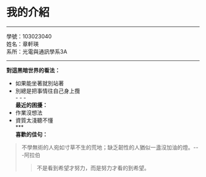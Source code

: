 我的介紹
========
***
學號：103023040   
姓名：章軒瑛   
系所：光電與通訊學系3A   
* * *   
**對這黑暗世界的看法：**   
*	如果能坐著就別站著
*	別總是把事情往自己身上攬   
		- - -     
**最近的困擾：**   
* 	作業沒想法   
* 	資質太淺聽不懂  
		***   
**喜歡的佳句：**
>不學無術的人宛如寸草不生的荒地；缺乏韌性的人猶似一盞沒加油的燈。---阿拉伯  
>>不是看到希望才努力，而是努力才看的到希望。   
